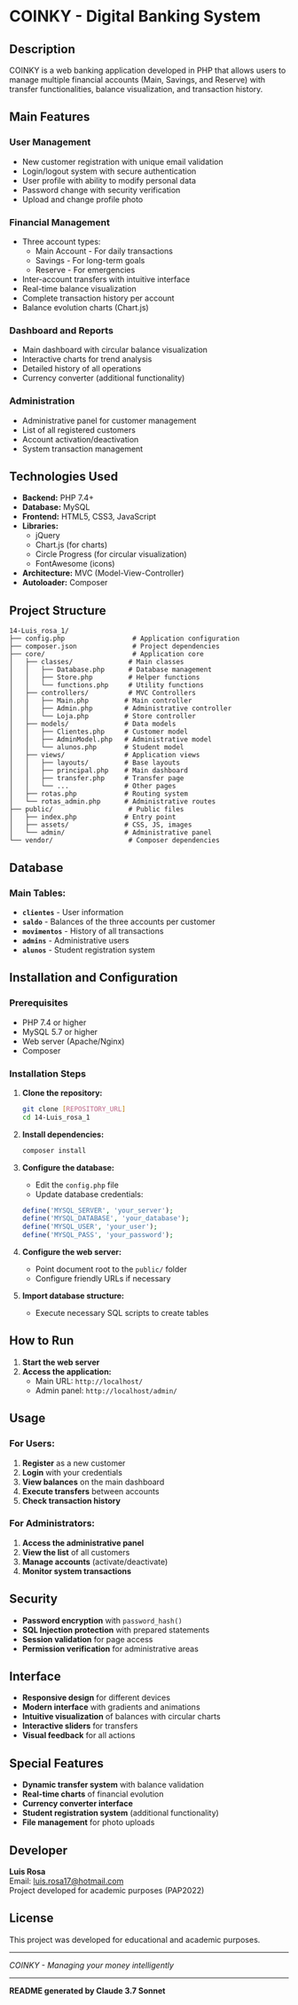 # COINKY - Digital Banking System

## Description

COINKY is a web banking application developed in PHP that allows users to manage multiple financial accounts (Main, Savings, and Reserve) with transfer functionalities, balance visualization, and transaction history.

## Main Features

### User Management
- New customer registration with unique email validation
- Login/logout system with secure authentication
- User profile with ability to modify personal data
- Password change with security verification
- Upload and change profile photo

### Financial Management
- Three account types:
  - Main Account - For daily transactions
  - Savings - For long-term goals
  - Reserve - For emergencies
- Inter-account transfers with intuitive interface
- Real-time balance visualization
- Complete transaction history per account
- Balance evolution charts (Chart.js)

### Dashboard and Reports
- Main dashboard with circular balance visualization
- Interactive charts for trend analysis
- Detailed history of all operations
- Currency converter (additional functionality)

### Administration
- Administrative panel for customer management
- List of all registered customers
- Account activation/deactivation
- System transaction management

## Technologies Used

- **Backend:** PHP 7.4+
- **Database:** MySQL
- **Frontend:** HTML5, CSS3, JavaScript
- **Libraries:**
  - jQuery
  - Chart.js (for charts)
  - Circle Progress (for circular visualization)
  - FontAwesome (icons)
- **Architecture:** MVC (Model-View-Controller)
- **Autoloader:** Composer

## Project Structure

```
14-Luis_rosa_1/
├── config.php                 # Application configuration
├── composer.json              # Project dependencies
├── core/                      # Application core
│   ├── classes/              # Main classes
│   │   ├── Database.php      # Database management
│   │   ├── Store.php         # Helper functions
│   │   └── functions.php     # Utility functions
│   ├── controllers/          # MVC Controllers
│   │   ├── Main.php         # Main controller
│   │   ├── Admin.php        # Administrative controller
│   │   └── Loja.php         # Store controller
│   ├── models/              # Data models
│   │   ├── Clientes.php     # Customer model
│   │   ├── AdminModel.php   # Administrative model
│   │   └── alunos.php       # Student model
│   ├── views/               # Application views
│   │   ├── layouts/         # Base layouts
│   │   ├── principal.php    # Main dashboard
│   │   ├── transfer.php     # Transfer page
│   │   └── ...              # Other pages
│   ├── rotas.php            # Routing system
│   └── rotas_admin.php      # Administrative routes
├── public/                   # Public files
│   ├── index.php            # Entry point
│   ├── assets/              # CSS, JS, images
│   └── admin/               # Administrative panel
└── vendor/                   # Composer dependencies
```

## Database

### Main Tables:
- **`clientes`** - User information
- **`saldo`** - Balances of the three accounts per customer
- **`movimentos`** - History of all transactions
- **`admins`** - Administrative users
- **`alunos`** - Student registration system

## Installation and Configuration

### Prerequisites
- PHP 7.4 or higher
- MySQL 5.7 or higher
- Web server (Apache/Nginx)
- Composer

### Installation Steps

1. **Clone the repository:**
   ```bash
   git clone [REPOSITORY_URL]
   cd 14-Luis_rosa_1
   ```

2. **Install dependencies:**
   ```bash
   composer install
   ```

3. **Configure the database:**
   - Edit the `config.php` file
   - Update database credentials:
   ```php
   define('MYSQL_SERVER', 'your_server');
   define('MYSQL_DATABASE', 'your_database');
   define('MYSQL_USER', 'your_user');
   define('MYSQL_PASS', 'your_password');
   ```

4. **Configure the web server:**
   - Point document root to the `public/` folder
   - Configure friendly URLs if necessary

5. **Import database structure:**
   - Execute necessary SQL scripts to create tables

## How to Run

1. **Start the web server**
2. **Access the application:**
   - Main URL: `http://localhost/`
   - Admin panel: `http://localhost/admin/`

## Usage

### For Users:
1. **Register** as a new customer
2. **Login** with your credentials
3. **View balances** on the main dashboard
4. **Execute transfers** between accounts
5. **Check transaction history**

### For Administrators:
1. **Access the administrative panel**
2. **View the list** of all customers
3. **Manage accounts** (activate/deactivate)
4. **Monitor system transactions**

## Security

- **Password encryption** with `password_hash()`
- **SQL Injection protection** with prepared statements
- **Session validation** for page access
- **Permission verification** for administrative areas

## Interface

- **Responsive design** for different devices
- **Modern interface** with gradients and animations
- **Intuitive visualization** of balances with circular charts
- **Interactive sliders** for transfers
- **Visual feedback** for all actions

## Special Features

- **Dynamic transfer system** with balance validation
- **Real-time charts** of financial evolution
- **Currency converter interface**
- **Student registration system** (additional functionality)
- **File management** for photo uploads

## Developer

**Luis Rosa**  
Email: luis.rosa17@hotmail.com  
Project developed for academic purposes (PAP2022)

## License

This project was developed for educational and academic purposes.

---

*COINKY - Managing your money intelligently*

---

**README generated by Claude 3.7 Sonnet**
